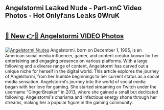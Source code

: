 ## Angelstormi Le𝚊ked N𝚞de - Part-xnC Video Photos - Hot Onlyf𝚊ns Le𝚊ks 0WruK

# <h2><a href="http://ab20065.deff.icu/?id=Angelstormi">🔗 New 👉🔴 Angelstormi VIDEO Photos</a></h2>

[![Angelstormi N𝚞des](https://i.imgur.com/rIISA9y.gif)](http://ab20065.deff.icu/?id=Angelstormi)
Angelstormi, born on December 1, 1995, is an American social media influencer, gamer, and content creator known for her entertaining and engaging presence on various platforms. With a large following and a diverse range of content, Angelstormi has carved out a unique niche for herself in the digital world. This article explores the journey of Angelstormi, from her humble beginnings to her current status as a social media sensation. Angelstormi's journey into the world of social media began with her love for gaming. She started streaming on Twitch under the username "GingerBreaker" in 2013, where she gained a small but dedicated following. Angelstormi's charisma and infectious energy shone through her streams, making her a popular figure in the gaming community.
